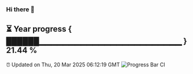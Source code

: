 ### Hi there 👋
⏳ Year progress { ██████▁▁▁▁▁▁▁▁▁▁▁▁▁▁▁▁▁▁▁▁▁▁▁▁ } 21.44 %
---
⏰ Updated on Thu, 20 Mar 2025 06:12:19 GMT
![Progress Bar CI](https://github.com/Moyi321/Moyi321/workflows/Progress%20Bar%20CI/badge.svg)
